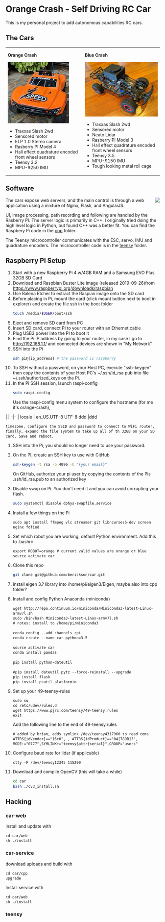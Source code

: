 #  Orange Crash - Self Driving RC Car
This is my personal project to add autonomous capabilities RC cars.

## The Cars

<table >
<tr><td style='vertical-align:top'>

**Orange Crash**

![avatar](docs/media/anaranjado_avatar.jpg)

* Traxxas Slash 2wd
* Sensored motor
* ELP 1.0 Stereo camera
* Rasberry PI Model 4
* Hall effect quadrature encoded front wheel sensors
* Teensy 3.2
* MPU-9250 IMU
</td>
<td style='vertical-align:top'>

**Blue Crash**

![avatar](docs/media/blue-crash-avatar.jpg)

* Traxxas Slash 2wd
* Sensored motor
* Neato Lidar
* Rasberry PI Model 3
* Hall effect quadrature encoded front wheel sensors
* Teensy 3.5
* MPU-9150 IMU
* Tough looking metal roll cage

</td></tr>
</table>

## Software

<image style="float:right" src="docs/media/browser-screenshot-thumbnail.jpg"></img>
The cars expose web servers, and the main control is through a web application using a mixture of Nginx, Flask, and AngularJS.

UI, image processing, path recording and following are handled by the Rasberry PI. The server logic is primarily in C++.  I originally tried doing the high level logic in Python, but found C++ was a better fit. You can find the Raspbery Pi code in the [cpp](cpp) folder.

The Teensy microcontroller communicates with the ESC, servo, IMU and quadrature encoders.  The microcontroller code is in the [teensy](teensy) folder.

## Raspberry PI Setup


1. Start with a new Raspberry Pi 4 w/4GB RAM and a Samsung EVO Plus 32GB SD Card
1. Download and Raspbian Buster Lite image (released 2019-09-26)from https://www.raspberrypi.org/downloads/raspbian
1. Use Balena Etcher to extract the Raspian image onto the SD card
1. Before placing in Pi, mount the card (click mount button next to boot in explorer) and create the file ssh in the boot folder
    ```bash
    touch /media/$USER/boot/ssh
    ```
1. Eject and remove SD card from PC
1. Insert SD card, connect PI to your router with an Ethernet cable
1. Plug USB3 power into the PI to boot it
1. Find the Pi IP address by going to your router, in my case I go to http://192.168.1.1/ and connected devices are shown in "My Network"
1.  SSH into the Pi
    ```bash
    ssh pi@{ip_address} # the password is raspberry
    ```
1. To SSH without a password, on your Host PC, execute "ssh-keygen" then copy the contents of your Host PC's ~/.ssh/id_rsa.pub into file ~/.ssh/authorized_keys on the Pi.
1. In the Pi SSH session, launch raspi-config
    ```bash
    sudo raspi-config
    ```
    Use the raspi-config menu system to configure the hostname (for me it's orange-crash), 

|
| -|- |
locale  | en_US.UTF-8 UTF-8 
ddd |ddd

    timezone, configure the SSID and password to connect to WiFi router, finally, expand the file system to take up all of th 32GB on your SD card. Save and reboot.
1. SSH into the Pi, you should no longer need to use your password.
1. On the PI, create an SSH key to use with GitHub
    ```bash
    ssh-keygen -t rsa -b 4096 -C "{your email}"
    ```
    On GitHub, authorize your pi user by copying the contents of the Pis .ssh/id_rsa.pub to an authorized key
1. Disable swap on Pi. You don't need it and you can avoid corrupting your flash.
    ```bash
    sudo systemctl disable dphys-swapfile.service
    ```
1. Install a few things on the Pi
    ```
    sudo apt install ffmpeg vlc streamer git libncurses5-dev screen nginx fdfind

    ```
1. Set which robot you are working, default Python environment.  Add this to .bashrc
    ```
    export ROBOT=orange # current valid values are orange or blue
    source activate car
    ```

1. Clone this repo
    ```bash
    git clone git@github.com:berickson/car.git
    ```
1. install eigen 3.? library into /home/pi/eigen3/Eigen, maybe also into cpp folder?
1. Install and config Python Anaconda (miniconda)
    ```
    wget http://repo.continuum.io/miniconda/Miniconda3-latest-Linux-armv7l.sh
    sudo /bin/bash Miniconda3-latest-Linux-armv7l.sh
    # notes: install to /home/pi/miniconda3

    conda config --add channels rpi
    conda create --name car python=3.5

    source activate car
    conda install pandas
    
    pip install python-dateutil

    #pip install dateutil pytz --force-reinstall --upgrade
    pip install flask
    pip install psutil platformio
   
    ```
1. Set up your 49-teensy-rules
    ```
    sudo su
    cd /etc/udev/rules.d
    wget https://www.pjrc.com/teensy/49-teensy.rules
    exit
    ```
    Add the following line to the end of 49-teensy.rules
    ```
    # added by brian, adds symlink /dev/teensy4317960 to read coms
    ATTRS{idVendor}=="16c0", , ATTRS{idProduct}=="04[789B]?", MODE:="0777",SYMLINK+="teensy$attr{serial}",GROUP="users"
    ```
1.  Configure baud rate for lidar (if applicable)
    ```
    stty -F /dev/teensy12345 115200
    ```

1. Download and compile OpenCV (this will take a while)
    ```bash
    cd car
    bash ./cv3_install.sh
    ```
## Hacking

### car-web
install and update with 
```
cd car/web
sh ./install
```



### car-service

download uploads and build with 
```
cd car/cpp
upgrade
```

Install service with
```
cd car/web
sh ./install
```




### teensy